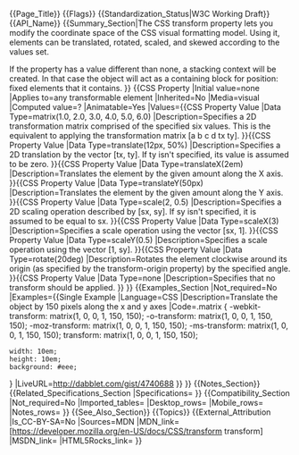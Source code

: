 {{Page_Title}}
{{Flags}}
{{Standardization_Status|W3C Working Draft}}
{{API_Name}}
{{Summary_Section|The CSS transform property lets you modify the coordinate space of the CSS visual formatting model. Using it, elements can be translated, rotated, scaled, and skewed according to the values set.

If the property has a value different than none, a stacking context will be created. In that case the object will act as a containing block for position: fixed elements that it contains.
}}
{{CSS Property
|Initial value=none
|Applies to=any transformable element
|Inherited=No
|Media=visual
|Computed value=?
|Animatable=Yes
|Values={{CSS Property Value
|Data Type=matrix(1.0, 2.0, 3.0, 4.0, 5.0, 6.0)
|Description=Specifies a 2D transformation matrix comprised of the specified six values. This is the equivalent to applying the transformation matrix [a b c d tx ty].
}}{{CSS Property Value
|Data Type=translate(12px, 50%)
|Description=Specifies a 2D translation by the vector [tx, ty]. If ty isn't specified, its value is assumed to be zero.
}}{{CSS Property Value
|Data Type=translateX(2em)
|Description=Translates the element by the given amount along the X axis.
}}{{CSS Property Value
|Data Type=translateY(50px)
|Description=Translates the element by the given amount along the Y axis.
}}{{CSS Property Value
|Data Type=scale(2, 0.5)
|Description=Specifies a 2D scaling operation described by [sx, sy]. If sy isn't specified, it is assumed to be equal to sx.
}}{{CSS Property Value
|Data Type=scaleX(3)
|Description=Specifies a scale operation using the vector [sx, 1].
}}{{CSS Property Value
|Data Type=scaleY(0.5)
|Description=Specifies a scale operation using the vector [1, sy].
}}{{CSS Property Value
|Data Type=rotate(20deg)
|Description=Rotates the element clockwise around its origin (as specified by the transform-origin property) by the specified angle.
}}{{CSS Property Value
|Data Type=none
|Description=Specifies that no transform should be applied.
}}
}}
{{Examples_Section
|Not_required=No
|Examples={{Single Example
|Language=CSS
|Description=Translate the object by 150 pixels along the x and y axes
|Code=.matrix {
 	-webkit-transform:  matrix(1, 0, 0, 1, 150, 150);
 	-o-transform:  matrix(1, 0, 0, 1, 150, 150);
 	-moz-transform:  matrix(1, 0, 0, 1, 150, 150);
 	-ms-transform:  matrix(1, 0, 0, 1, 150, 150);
 	transform:  matrix(1, 0, 0, 1, 150, 150);
 	
 	width: 10em;
 	height: 10em;
 	background: #eee;
 }
|LiveURL=http://dabblet.com/gist/4740688
}}
}}
{{Notes_Section}}
{{Related_Specifications_Section
|Specifications=
}}
{{Compatibility_Section
|Not_required=No
|Imported_tables=
|Desktop_rows=
|Mobile_rows=
|Notes_rows=
}}
{{See_Also_Section}}
{{Topics}}
{{External_Attribution
|Is_CC-BY-SA=No
|Sources=MDN
|MDN_link=[https://developer.mozilla.org/en-US/docs/CSS/transform transform]
|MSDN_link=
|HTML5Rocks_link=
}}